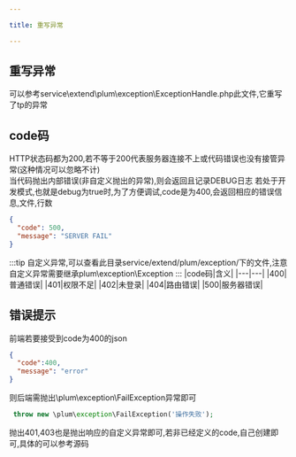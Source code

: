 ```yaml
---

title: 重写异常

---
```


## 重写异常
可以参考service\extend\plum\exception\ExceptionHandle.php此文件,它重写了tp的异常

## code码
HTTP状态码都为200,若不等于200代表服务器连接不上或代码错误也没有接管异常(这种情况可以忽略不计)  
当代码抛出内部错误(非自定义抛出的异常),则会返回且记录DEBUG日志
若处于开发模式,也就是debug为true时,为了方便调试,code是为400,会返回相应的错误信息,文件,行数
```json
{
  "code": 500,
  "message": "SERVER FAIL"
}
```
:::tip
自定义异常,可以查看此目录service/extend/plum/exception/下的文件,注意自定义异常需要继承plum\exception\Exception
:::
|code码|含义|
|---|---|
|400|普通错误|
|401|权限不足|
|402|未登录|
|404|路由错误|
|500|服务器错误|

## 错误提示
前端若要接受到code为400的json

```json
{
  "code":400,
  "message": "error"
}
```
则后端需抛出\plum\exception\FailException异常即可
```php
 throw new \plum\exception\FailException('操作失败');
```
抛出401,403也是抛出响应的自定义异常即可,若非已经定义的code,自己创建即可,具体的可以参考源码
